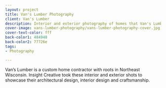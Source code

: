 ```yaml
---
layout: project
title: Van's Lumber Photography
client: Van's Lumber
description: Interior and exterior photography of homes that Van's Lumber has built.
cover-image: vans-lumber-photography/vans-lumber-photography-cover.jpg
cover-text-color: fff
back-color1: 484948
back-color2: 77726e
tags:
- Photography

---
```

Van’s Lumber is a custom home contractor with roots in Northeast Wisconsin. Insight Creative took these interior and exterior shots to showcase their architectural design, interior design and craftsmanship.
